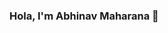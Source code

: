 ### Hola, I'm Abhinav Maharana 👋

<!--
**abhinavmaharana/abhinavmaharana** is a ✨ _special_ ✨ repository because its `README.md` (this file) appears on your GitHub profile.

Here are some ideas to get you started:

- 💻 I’m currently working on a **AR Body Scanner** that will scan the user whole body and give it's measurement for buying proper fitting clothes.
- 📖 I’m currently learning **ReactJS,TensorflowJS**
- 👯 I’m looking to collaborate on **OpenSourced** projects on **Machine Learning, Deep Learning and Web Development**
- 🤔 I’m looking for help with **for upcoming projects**
- 💬 Ask me about **Machine Learning, Deep Learning, ReactJS, Django, mongoDB, TensorflowJs, Flutter, Android Development **
- 😄 Pronouns: **Coder**, **Thinker** and **Kind Hearted**
- ⚡ Fun fact: I spend almost 10 hours listening songs everyday.

[![Linkedin Badge](https://img.shields.io/badge/-LinkedIn-blue?style=flat-square&logo=Linkedin&logoColor=white&link=https://www.linkedin.com/in/abhinavmaharana/)](https://www.linkedin.com/in/abhinavmaharana/)
[![Gmail Badge](https://img.shields.io/badge/-Gmail-c14438?style=flat-square&logo=Gmail&logoColor=white&link=mailto:abhinavmaharana800@gmail.com)](mailto:abhinavmaharana800@gmail.com)
